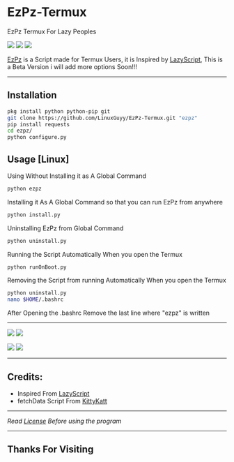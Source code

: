 # EzPz-Termux
EzPz Termux For Lazy Peoples

[<img src="https://img.shields.io/badge/LICENSE-Custom-blue?style=for-the-badge">](LICENSE) [<img src="https://img.shields.io/badge/Latest%20Version-1.0-orange?style=for-the-badge">](https://github.com/LinuxGuyy/EzPz-Termux) [<img src="https://img.shields.io/maintenance/yes/2021?style=for-the-badge">](https://github.com/LinuxGuyy/EzPz-Termux)

[EzPz](ezpz) is a Script made for Termux Users, it is Inspired by [LazyScript](https://github.com/arismelachroinos/lscript), This is a Beta Version i will add more options Soon!!!

---

## Installation
```bash
pkg install python python-pip git
git clone https://github.com/LinuxGuyy/EzPz-Termux.git "ezpz"
pip install requests
cd ezpz/
python configure.py
```

## Usage [Linux]

Using Without Installing it as A Global Command
```bash
python ezpz
```

Installing it As A Global Command so that you can run EzPz from anywhere
```bash
python install.py
```

Uninstalling EzPz from Global Command
```bash
python uninstall.py
```

Running the Script Automatically When you open the Termux
```bash
python runOnBoot.py
```

Removing the Script from running Automatically When you open the Termux
```bash
python uninstall.py
nano $HOME/.bashrc
```
After Opening the .bashrc Remove the last line where "ezpz" is written

---

[<img src="https://img.shields.io/badge/YouTube-LinuxGuy-%20%23E62117?style=for-the-badge">](https://www.youtube.com/channel/UCVmQpp6Ah3s6JnbBvA5Nh7A?sub_confirmation=1) [<img src="https://img.shields.io/badge/GitHub-LinuxGuyy-333?style=for-the-badge">](https://github.com/LinuxGuyy)

[<img src="https://img.shields.io/badge/TWITTER-LinuxGuyy-00a9ed?style=for-the-badge">](https://www.twitter.com/LinuxGuyy) [<img src="https://img.shields.io/badge/Telegram-LinuxGuyy-0088cc?style=for-the-badge">](https://t.me/LinuxGuyy)

---

## Credits:
* Inspired From [LazyScript](https://github.com/arismelachroinos/lscript)
* fetchData Script From [KittyKatt](https://github.com/KittyKatt/screenFetch)

---

*Read [License](LICENSE) Before using the program*

---

## Thanks For Visiting
